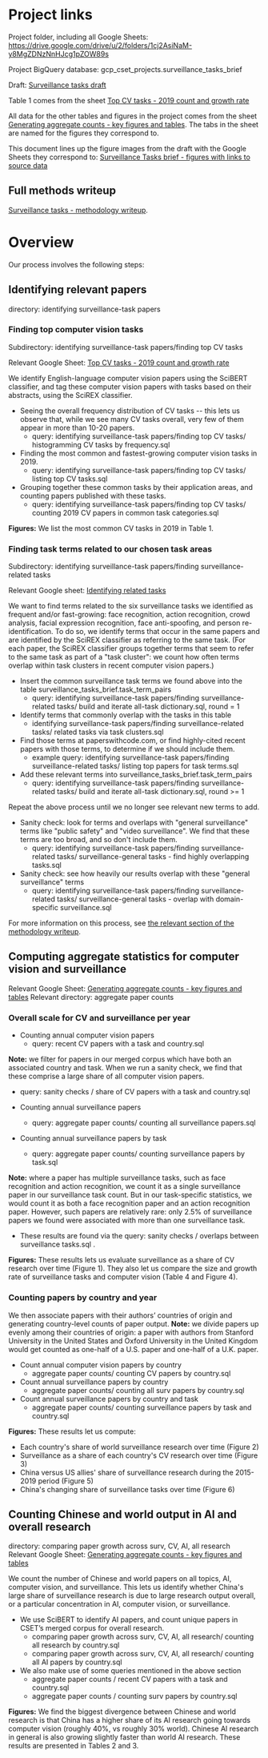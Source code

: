
# Project links 
Project folder, including all Google Sheets: https://drive.google.com/drive/u/2/folders/1cj2AsiNaM-y8MgZDNzNnHJcg1pZOW89s

Project BigQuery database: gcp_cset_projects.surveillance_tasks_brief

Draft: [Surveillance tasks draft](https://docs.google.com/document/d/1kK6TodaNhbwCoTOfSreL_jV1l29q8DDZdKlc-e-5Ruo/edit)

Table 1 comes from the sheet [Top CV tasks - 2019 count and growth rate](https://docs.google.com/spreadsheets/d/1ME_fcszBZUgmMYaSZPc0SSsEtdDrs1GQBMuOW7DYC_I/edit#gid=922508543)

All data for the other tables and figures in the project comes from the sheet [Generating aggregate counts - key figures and tables](https://docs.google.com/spreadsheets/d/1Ls9Q5SM7ApX4pnssdFYw7WgktdS5DlF00H2HX16bhMU/edit). The tabs in the sheet are named for the figures they correspond to.

This document lines up the figure images from the draft with the Google Sheets they correspond to: [Surveillance Tasks  brief - figures with links to source data](https://docs.google.com/document/d/1TXMFZ7WnAf03hK55v6lTrwFwCfBCN2UeVscr4DF1X10/)


## Full methods writeup
[Surveillance tasks - methodology writeup](https://docs.google.com/document/d/1bcNGRmPJWSajLjtkeZABwBRyKiMWNHfcwim8CFdAN7I/edit#).


# Overview 
Our process involves the following steps:

## Identifying relevant papers
directory: identifying surveillance-task papers

### Finding top computer vision tasks
Subdirectory: identifying surveillance-task papers/finding top CV tasks

Relevant Google Sheet: [Top CV tasks - 2019 count and growth rate](https://docs.google.com/spreadsheets/d/1ME_fcszBZUgmMYaSZPc0SSsEtdDrs1GQBMuOW7DYC_I/edit#gid=922508543) 

We identify English-language computer vision papers using the SciBERT classifier, and tag these computer vision papers with tasks based on their abstracts, using the SciREX classifier. 

* Seeing the overall frequency distribution of CV tasks -- this lets us observe that, while we see many CV tasks overall, very few of them appear in more than 10-20 papers. 
  * query: identifying surveillance-task papers/finding top CV tasks/ histogramming CV tasks by frequency.sql
* Finding the most common and fastest-growing computer vision tasks in 2019. 
  * query: identifying surveillance-task papers/finding top CV tasks/ listing top CV tasks.sql 
* Grouping together these common tasks by their application areas, and counting papers published with these tasks.
  * query: identifying surveillance-task papers/finding top CV tasks/ counting 2019 CV papers in common task categories.sql

**Figures:** We list the most common CV tasks in 2019 in Table 1.

### Finding task terms related to our chosen task areas
Subdirectory: identifying surveillance-task papers/finding surveillance-related tasks

Relevant Google sheet: [Identifying related tasks](https://docs.google.com/spreadsheets/d/1TaCwxX-r0GzMyP2rmDfJ4uBEjqCA6F8nGzr_Cps_5lA/edit#gid=1623457572) 

We want to find terms related to the six surveillance tasks we identified as frequent and/or fast-growing: face recognition, action recognition, crowd analysis, facial expression recognition, face anti-spoofing, and person re-identification. To do so, we identify terms that occur in the same papers and are identified by the SciREX classifier as referring to the same task. (For each paper, the SciREX classifier groups together terms that seem to refer to the same task as part of a "task cluster": we count how often terms overlap within task clusters in recent computer vision papers.)

* Insert the common surveillance task terms we found above into the table surveillance_tasks_brief.task_term_pairs
  * query: identifying surveillance-task papers/finding surveillance-related tasks/ build and iterate all-task dictionary.sql, round = 1  
* Identify terms that commonly overlap with the tasks in this table
  *  identifying surveillance-task papers/finding surveillance-related tasks/ related tasks via task clusters.sql
* Find those terms at paperswithcode.com, or find highly-cited recent papers with those terms, to determine if we should include them.
  * example query: identifying surveillance-task papers/finding surveillance-related tasks/ listing top papers for task terms.sql
* Add these relevant terms into surveillance_tasks_brief.task_term_pairs
   * query: identifying surveillance-task papers/finding surveillance-related tasks/ build and iterate all-task dictionary.sql, round >= 1   

Repeat the above process until we no longer see relevant new terms to add.

* Sanity check: look for terms and overlaps with "general surveillance" terms like "public safety" and "video surveillance". We find that these terms are too broad, and so don't include them. 
  * query: identifying surveillance-task papers/finding surveillance-related tasks/ surveillance-general tasks - find highly overlapping tasks.sql
* Sanity check: see how heavily our results overlap with these "general surveillance" terms
  * query: identifying surveillance-task papers/finding surveillance-related tasks/ surveillance-general tasks - overlap with domain-specific surveillance.sql 
   
For more information on this process, see [the relevant section of the methodology writeup](https://docs.google.com/document/d/1bcNGRmPJWSajLjtkeZABwBRyKiMWNHfcwim8CFdAN7I/edit#heading=h.fswe7ptbiy5h).


## Computing aggregate statistics for computer vision and surveillance
Relevant Google Sheet:  [Generating aggregate counts - key figures and tables](https://docs.google.com/spreadsheets/d/1Ls9Q5SM7ApX4pnssdFYw7WgktdS5DlF00H2HX16bhMU/edit)
Relevant directory: aggregate paper counts

### Overall scale for CV and surveillance per year
* Counting annual computer vision papers
  * query: recent CV papers with a task and country.sql

**Note:** we filter for papers in our merged corpus which have both an associated country and task. When we run a sanity check, we find that these comprise a large share of all computer vision papers. 
  * query: sanity checks / share of CV papers with a task and country.sql 

* Counting annual surveillance papers
  * query: aggregate paper counts/ counting all surveillance papers.sql
* Counting annual surveillance papers by task
  * query: aggregate paper counts/ counting surveillance papers by task.sql    

**Note:** where a paper has multiple surveillance tasks, such as face recognition and action recognition, we count it as a single surveillance paper in our surveillance task count. But in our task-specific statistics, we would count it as both a face recognition paper and an action recognition paper. However, such papers are relatively rare: only 2.5% of surveillance papers we found were associated with more than one surveillance task.
  * These results are found via the query: sanity checks / overlaps between surveillance tasks.sql . 

**Figures:** These results lets us evaluate surveillance as a share of CV research over time (Figure 1). They also let us compare the size and growth rate of surveillance tasks and computer vision (Table 4 and Figure 4).

### Counting papers by country and year
We then associate papers with their authors’ countries of origin and generating country-level counts of paper output.
**Note:** we divide papers up evenly among their countries of origin: a paper with authors from Stanford University in the United States and Oxford University in the United Kingdom would get counted as one-half of a U.S. paper and one-half of a U.K. paper.

* Count annual computer vision papers by country
  * aggregate paper counts/ counting CV papers by country.sql
* Count annual surveillance papers by country
  *  aggregate paper counts/ counting all surv papers by country.sql
* Count annual surveillance papers by country and task
   * aggregate paper counts/ counting surveillance papers by task and country.sql

**Figures:** These results let us compute:
* Each country's share of world surveillance research over time (Figure 2)
* Surveillance as a share of each country's CV research over time (Figure 3)
* China versus US allies' share of surveillance research during the 2015-2019 period (Figure 5)
* China's changing share of surveillance tasks over time (Figure 6)

## Counting Chinese and world output in AI and overall research
directory:  comparing paper growth across surv, CV, AI, all research
Relevant Google Sheet:  [Generating aggregate counts - key figures and tables](https://docs.google.com/spreadsheets/d/1Ls9Q5SM7ApX4pnssdFYw7WgktdS5DlF00H2HX16bhMU/edit)

We count the number of Chinese and world papers on all topics, AI, computer vision, and surveillance. This lets us identify whether China's large share of surveillance research is due to large research output overall, or a particular concentration in AI, computer vision, or surveillance.

* We use SciBERT to identify AI papers, and count unique papers in CSET’s merged corpus for overall research.
  * comparing paper growth across surv, CV, AI, all research/ counting all research by country.sql
  * comparing paper growth across surv, CV, AI, all research/ counting all AI papers by country.sql
* We also make use of some queries mentioned in the above section
  *  aggregate paper counts / recent CV papers with a task and country.sql
  *  aggregate paper counts / counting surv papers by country.sql
 
**Figures:** We find the biggest divergence between Chinese and world research is that China has a higher share of its AI research going towards computer vision (roughly 40%, vs roughly 30% world). Chinese AI research in general is also growing slightly faster than world AI research. These results are presented in Tables 2 and 3. 




 
